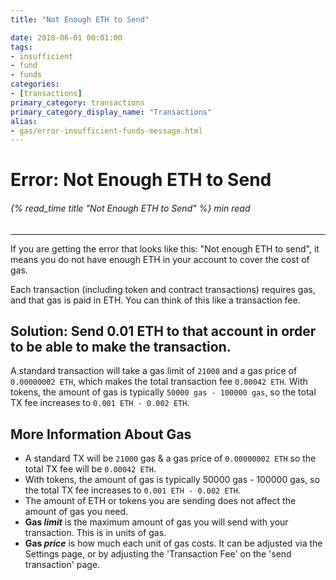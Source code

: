 ```yaml
---
title: "Not Enough ETH to Send"

date: 2018-06-01 00:01:00
tags:
- insufficient
- fund
- funds
categories:
- [transactions]
primary_category: transactions
primary_category_display_name: "Transactions"
alias:
- gas/error-insufficient-funds-message.html
---
```


# **Error: Not Enough ETH to Send**

###### {% read_time title "Not Enough ETH to Send" %} min read

* * *

If you are getting the error that looks like this: "Not enough ETH to send", it means you do not have enough ETH in your account to cover the cost of gas.

Each transaction (including token and contract transactions) requires gas, and that gas is paid in ETH. You can think of this like a transaction fee.

## **Solution: Send 0.01 ETH to that account in order to be able to make the transaction.**

A standard transaction will take a gas limit of `21000` and a gas price of `0.00000002 ETH`, which makes the total transaction fee `0.00042 ETH`. With tokens, the amount of gas is typically `50000 gas - 100000 gas`, so the total TX fee increases to `0.001 ETH - 0.002 ETH`.

## **More Information About Gas**

-   A standard TX will be `21000` gas & a gas price of `0.00000002 ETH` so the total TX fee will be `0.00042 ETH`.
-   With tokens, the amount of gas is typically 50000 gas - 100000 gas, so the total TX fee increases to `0.001 ETH - 0.002 ETH`.
-   The amount of ETH or tokens you are sending does not affect the amount of gas you need.
-   **Gas _limit_** is the maximum amount of gas you will send with your transaction. This is in units of gas.
-   **Gas _price_** is how much each unit of gas costs. It can be adjusted via the Settings page, or by adjusting the 'Transaction Fee' on the 'send transaction' page. 

